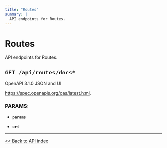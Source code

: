 ```yaml
---
title: "Routes"
summary: |
  API endpoints for Routes.
---
```


# Routes

API endpoints for Routes.

## `GET /api/routes/docs*`

OpenAPI 3.1.0 JSON and UI

  https://spec.openapis.org/oas/latest.html.

### PARAMS:

-  **`params`** 

-  **`uri`**

---

[<< Back to API index](../../api-documentation.md)